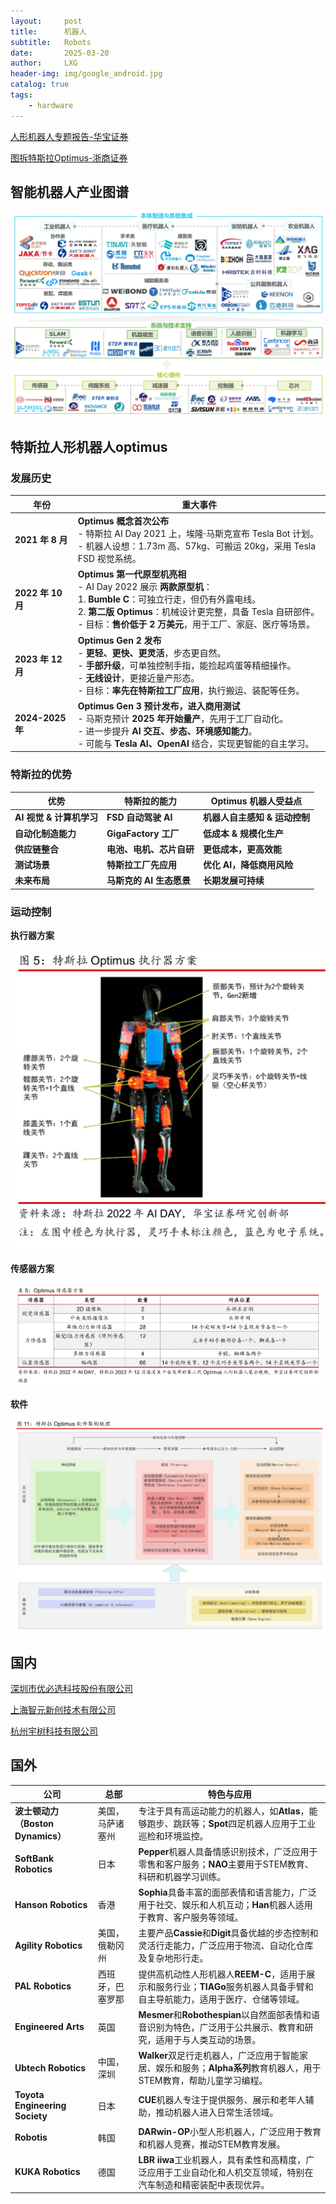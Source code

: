 ```yaml
---
layout:     post
title:      机器人
subtitle:   Robots
date:       2025-03-20
author:     LXG
header-img: img/google_android.jpg
catalog: true
tags:
    - hardware
---
```


[人形机器人专题报告-华宝证券](https://pdf.dfcfw.com/pdf/H3_AP202312211614640195_1.pdf?1703148760000.pdf)

[图拆特斯拉Optimus-浙商证券](https://pdf.dfcfw.com/pdf/H301_AP202308011592975998_1.pdf)

## 智能机器人产业图谱

![intelligent_robots](/images/iresearch/intelligent_robots.png)

## 特斯拉人形机器人optimus

### 发展历史

| **年份**         | **重大事件** |
|------------------|-------------|
| **2021 年 8 月** | **Optimus 概念首次公布**<br>- 特斯拉 AI Day 2021 上，埃隆·马斯克宣布 Tesla Bot 计划。<br>- 机器人设想：1.73m 高、57kg、可搬运 20kg，采用 Tesla FSD 视觉系统。|
| **2022 年 10 月** | **Optimus 第一代原型机亮相**<br>- AI Day 2022 展示 **两款原型机**：<br>1. **Bumble C**：可独立行走，但仍有外露电线。<br>2. **第二版 Optimus**：机械设计更完整，具备 Tesla 自研部件。<br>- 目标：**售价低于 2 万美元**，用于工厂、家庭、医疗等场景。 |
| **2023 年 12 月** | **Optimus Gen 2 发布**<br>- **更轻、更快、更灵活**，步态更自然。<br>- **手部升级**，可单独控制手指，能捡起鸡蛋等精细操作。<br>- **无线设计**，更接近量产形态。<br>- 目标：**率先在特斯拉工厂应用**，执行搬运、装配等任务。 |
| **2024-2025 年** | **Optimus Gen 3 预计发布，进入商用测试**<br>- 马斯克预计 **2025 年开始量产**，先用于工厂自动化。<br>- 进一步提升 **AI 交互、步态、环境感知能力**。<br>- 可能与 **Tesla AI、OpenAI** 结合，实现更智能的自主学习。 |

### 特斯拉的优势

| **优势** | **特斯拉的能力** | **Optimus 机器人受益点** |
|----------|----------------|----------------------|
| **AI 视觉 & 计算机学习** | **FSD 自动驾驶 AI** | **机器人自主感知 & 运动控制** |
| **自动化制造能力** | **GigaFactory 工厂** | **低成本 & 规模化生产** |
| **供应链整合** | **电池、电机、芯片自研** | **更低成本，更高效能** |
| **测试场景** | **特斯拉工厂先应用** | **优化 AI，降低商用风险** |
| **未来布局** | **马斯克的 AI 生态愿景** | **长期发展可持续** |

### 运动控制

**执行器方案**

![tesla_optimus](/images/iresearch/tesla_optimus.png)

**传感器方案**

![tesla_optimus_2](/images/iresearch/tesla_optimus_2.png)

**软件**

![tesla_optimus_3](/images/iresearch/tesla_optimus_3.png)

## 国内

[深圳市优必选科技股份有限公司](https://www.ubtrobot.com/cn/humanoid/products/WalkerX)

[上海智元新创技术有限公司](https://www.zhiyuan-robot.com/about/167.html)

[杭州宇树科技有限公司](https://www.unitree.com/cn)

## 国外

| **公司**                | **总部**           | **特色与应用**                                                                                                                            |
|-----------------------|------------------|-------------------------------------------------------------------------------------------------------------------------------------------|
| **波士顿动力（Boston Dynamics）**  | 美国，马萨诸塞州      | 专注于具有高运动能力的机器人，如**Atlas**，能够跑步、跳跃等；**Spot**四足机器人应用于工业巡检和环境监控。                                          |
| **SoftBank Robotics**   | 日本               | **Pepper**机器人具备情感识别技术，广泛应用于零售和客户服务；**NAO**主要用于STEM教育、科研和机器学习训练。                                                |
| **Hanson Robotics**     | 香港               | **Sophia**具备丰富的面部表情和语言能力，广泛用于社交、娱乐和人机互动；**Han**机器人适用于教育、客户服务等领域。                                    |
| **Agility Robotics**    | 美国，俄勒冈州      | 主要产品**Cassie**和**Digit**具备优越的步态控制和灵活行走能力，广泛应用于物流、自动化仓库及复杂地形行走。                                          |
| **PAL Robotics**        | 西班牙，巴塞罗那     | 提供高机动性人形机器人**REEM-C**，适用于展示和服务行业；**TIAGo**服务机器人具备手臂和自主导航能力，适用于医疗、仓储等领域。                               |
| **Engineered Arts**     | 英国               | **Mesmer**和**Robothespian**以自然面部表情和语音识别为特色，广泛用于公共展示、教育和研究，适用于与人类互动的场景。             |
| **Ubtech Robotics**     | 中国，深圳          | **Walker**双足行走机器人，广泛应用于智能家居、娱乐和服务；**Alpha系列**教育机器人，用于STEM教育，帮助儿童学习编程。                                    |
| **Toyota Engineering Society** | 日本       | **CUE**机器人专注于提供服务、展示和老年人辅助，推动机器人进入日常生活领域。                                                                        |
| **Robotis**             | 韩国               | **DARwin-OP**小型人形机器人，广泛应用于教育和机器人竞赛，推动STEM教育发展。                                                                     |
| **KUKA Robotics**       | 德国               | **LBR iiwa**工业机器人，具有柔性和高精度，广泛应用于工业自动化和人机交互领域，特别在汽车制造和精密装配中表现优异。                                       |

























